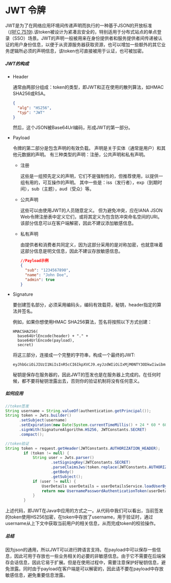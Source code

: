 # JWT 令牌

JWT是为了在网络应用环境间传递声明而执行的一种基于JSON的开放标准（[(RFC 7519](https://tools.ietf.org/html/rfc7519)).该token被设计为紧凑且安全的，特别适用于分布式站点的单点登录（SSO）场景。JWT的声明一般被用来在身份提供者和服务提供者间传递被认证的用户身份信息，以便于从资源服务器获取资源，也可以增加一些额外的其它业务逻辑所必须的声明信息，该token也可直接被用于认证，也可被加密。

##### JWT的构成

- Header

  通常由两部分组成：token的类型，即JWT和正在使用的散列算法，如HMAC SHA256或RSA。

  ```json
  {
    "alg": "HS256",
    "typ": "JWT"
  }
  ```

  然后，这个JSON被Base64Url编码，形成JWT的第一部分。

- Payload

  令牌的第二部分是包含声明的有效负载。 声明是关于实体（通常是用户）和其他元数据的声明。 有三种类型的声明：注册，公共声明和私有声明。

  - 注册

    这些是一组预先定义的声明，它们不是强制性的，但推荐使用，以提供一组有用的，可互操作的声明。 其中一些是：iss（发行者），exp（到期时间），sub（主题），aud（受众）等。

  - 公共声明

    这些可以由使用JWT的人员随意定义。 但为避免冲突，应在IANA JSON Web令牌注册表中定义它们，或将其定义为包含防冲突命名空间的URI。该部分信息可以在客户端解密，因此不建议添加敏感信息。

  - 私有声明

    由提供者和消费者共同定义，因为这部分采用的是对称加密，也就意味着这部分信息是明文信息，因此不建议存放敏感信息。

    ```json
    //Payload示例
    {
      "sub": "1234567890",
      "name": "John Doe",
      "admin": true
    }
    ```

- Signature

  要创建签名部分，必须采用编码头，编码有效载荷，秘钥，header指定的算法并签名。

  例如，如果你想使用HMAC SHA256算法，签名将按照以下方式创建：

  ```
  HMACSHA256(
    base64UrlEncode(header) + "." +
    base64UrlEncode(payload),
    secret)
  ```

  将这三部分，连接成一个完整的字符串，构成一个最终的JWT:

  ```
  eyJhbGciOiJIUzI1NiIsInR5cCI6IkpXVCJ9.eyJzdWIiOiIxMjM0NTY3ODkwIiwibmFtZSI6IkpvaG4gRG9lIiwiYWRtaW4iOnRydWV9.TJVA95OrM7E2cBab30RMHrHDcEfxjoYZgeFONFh7HgQ
  ```

  秘钥是保存在服务器的，因此JWT的签发也是在服务器上完成的。在任何时候，都不要将秘钥泄露出去，否则你的验证机制将没有任何意义。

##### 如何应用

```java
//token签发
String username = String.valueOf(authentication.getPrincipal());
String token = Jwts.builder()
      .setSubject(username)
      .setExpiration(new Date(System.currentTimeMillis() + 24 * 60 * 60 * 1000))
      .signWith(SignatureAlgorithm.HS256, JWTConstants.SECRET)
      .compact();

//token验证
String token = request.getHeader(JWTConstants.AUTHORIZATION_HEADER);
        if (token != null) {
            String user = Jwts.parser()
                    .setSigningKey(JWTConstants.SECRET)
                    .parseClaimsJws(token.replace(JWTConstants.AUTHORIZATION_PRE, ""))
                    .getBody()
                    .getSubject();
            if (user != null) {
                UserDetails userDetails = userDetailsService.loadUserByUsername(user);
                return new UsernamePasswordAuthenticationToken(userDetails.getUsername(), null, userDetails.getAuthorities());
            }
        }
```

上述代码，即JWT在Java中应用的方式之一。从代码中我们可以看出，当前签发的token使用HS256加密，在token中存放了username，用于验证时，通过username从上下文中获取当前用户的相关信息，从而完成token的校验操作。

##### 总结

因为json的通用，所以JWT可以进行跨语言支持。在payload中可以保存一些信息，因此可用于存放也一些业务相关的必要的非敏感信息。由于它不需要在后端保存会话信息，因此它易于扩展。但是在使用过程中，需要注意保护好秘钥信息，避免泄露。同时由于payload在客户端是可以解密的，因此请不要在payload中存放敏感信息，避免重要信息泄露。